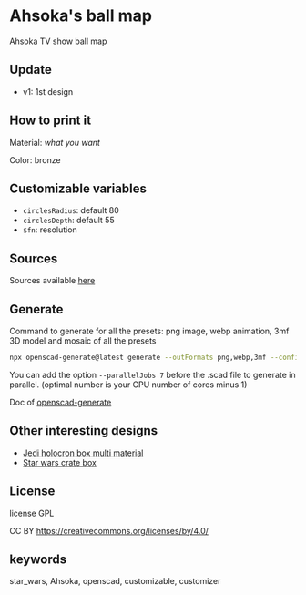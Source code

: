 # Ahsoka's ball map

Ahsoka TV show ball map

## Update

- v1: 1st design

## How to print it

Material: *what you want*

Color: bronze

## Customizable variables

- `circlesRadius`: default 80
- `circlesDepth`: default 55
- `$fn`: resolution

## Sources

Sources available [here](https://github.com/yannickbattail/openscad-models/tree/main/ahsoka_ball_map)

## Generate

Command to generate for all the presets: png image, webp animation, 3mf 3D model and mosaic of all the presets

```bash
npx openscad-generate@latest generate --outFormats png,webp,3mf --configFile ball_map.yaml ./ball_map.scad
```

You can add the option `--parallelJobs 7` before the .scad file to generate in parallel. (optimal number is your CPU number of cores minus 1)

Doc of [openscad-generate](https://github.com/yannickbattail/openscad-generate)

## Other interesting designs

- [Jedi holocron box multi material](https://www.thingiverse.com/thing:6782529)
- [Star wars crate box](https://www.thingiverse.com/thing:7062418)

## License

license GPL

CC BY https://creativecommons.org/licenses/by/4.0/

## keywords

star_wars, Ahsoka, openscad, customizable, customizer
